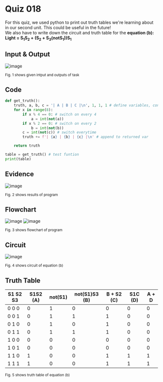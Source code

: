 # Quiz 018
For this quiz, we used python to print out truth tables we're learning about in our second unit. This could be useful in the future! <br>
We also have to write down the circuit and truth table for the **equation (b): Light = S<sub>1</sub>S<sub>2</sub> + (S<sub>2</sub> + S<sub>3</sub>(notS<sub>1</sub>))S<sub>1</sub>**
## Input & Output
![image](https://github.com/Amine-Itani/Unit-1/assets/123438294/6609673b-5fc3-47ae-8556-500e09c6478b)

<sub>Fig. 1 shows given intput and outputs of task
## Code

```py
def get_truth():
    truth, a, b, c = '| A | B | C |\n', 1, 1, 1 # define variables, consolidated to one line
    for x in range(8):
        if x % 4 == 0: # switch on every 4
            a = int(not(a))
        if x % 2 == 0: # switch on every 2
            b = int(not(b))
        c = int(not(c)) # switch everytime
        truth += f'| {a} | {b} | {c} |\n' # append to returned var

    return truth

table = get_truth() # test funtion
print(table)


```

## Evidence
![image](https://github.com/Amine-Itani/Unit-1/assets/123438294/56f5588a-424f-4de2-a70b-7dc7941ca8ad)

<sub>Fig. 2 shows results of program

## Flowchart
![image](https://github.com/Amine-Itani/Unit-1/assets/123438294/22dae095-5bcf-4598-9f61-553d5bb80d4c)
![image](https://github.com/Amine-Itani/Unit-1/assets/123438294/e4ea527b-9131-4fc7-9ee0-f3fa0e2bf8d1)

<sub>Fig. 3 shows flowchart of program

## Circuit
![image](https://github.com/Amine-Itani/Unit-1/assets/123438294/b0d52543-bdda-450c-85ba-d1d6fbf5d8c6)

<sub>Fig. 4 shows circuit of equation (b)

## Truth Table
| S1 S2 S3 | S1S2 (A) | not(S1) | not(S1)S3 (B) | B + S2 (C) | S1C (D) | A + D |
|----------|----------|---------|---------------|------------|---------|-------|
| 0  0  0  |     0    |    1    |       0       |      0     |    0    |   0   |
| 0  0  1  |     0    |    1    |       1       |      1     |    0    |   0   |
| 0  1  0  |     0    |    1    |       0       |      1     |    0    |   0   |
| 0  1  1  |     0    |    1    |       1       |      1     |    0    |   0   |
| 1  0  0  |     0    |    0    |       0       |      0     |    0    |   0   |
| 1  0  1  |     0    |    0    |       0       |      0     |    0    |   0   |
| 1  1  0  |     1    |    0    |       0       |      1     |    1    |   1   |
| 1  1  1  |     1    |    0    |       0       |      1     |    1    |   1   |

<sub>Fig. 5 shows truth table of equation (b)
